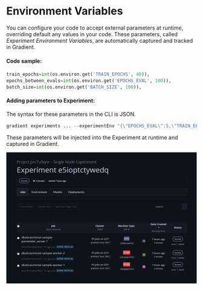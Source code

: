 # Environment Variables

You can configure your code to accept external parameters at runtime, overriding default any values in your code.  These parameters, called _Experiment Environment Variables_, are automatically captured and tracked in Gradient.  

#### Code sample:

```python
train_epochs=int(os.environ.get('TRAIN_EPOCHS', 40)),
epochs_between_evals=int(os.environ.get('EPOCHS_EVAL', 100)),
batch_size=int(os.environ.get('BATCH_SIZE', 100)),
```

#### Adding parameters to Experiment:

The syntax for these parameters in the CLI is JSON.

```python
gradient experiments ... --experimentEnv "{\"EPOCHS_EVAL\":5,\"TRAIN_EPOCHS\":2,\"MAX_STEPS\":5,\"EVAL_SECS\":10}"  
```

These parameters will be injected into the Experiment at runtime and captured in Gradient.

![](../../.gitbook/assets/image%20%2812%29.png)

